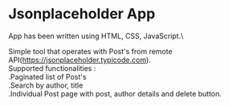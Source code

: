 # Jsonplaceholder App
App has been written using HTML, CSS, JavaScript.\

Simple tool that operates with Post's from remote API(https://jsonplaceholder.typicode.com).\
Supported functionalities :\
.Paginated list of Post's\
.Search by author, title\
.Individual Post page with post, author details and delete button.
